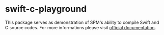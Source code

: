 # swift-c-playground

This package serves as demonstration of SPM's ability to compile Swift and C source codes. For more informations please visit [official documentation](https://github.com/apple/swift-package-manager/tree/master/Documentation).